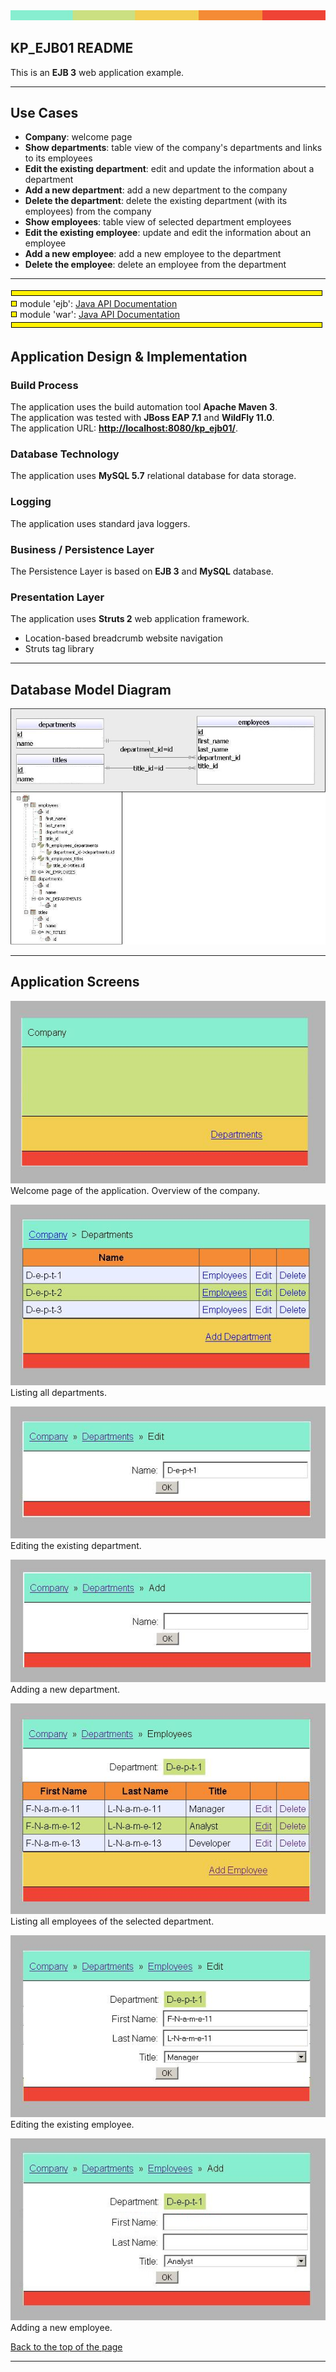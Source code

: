 <!DOCTYPE html>
<HTML>
<HEAD>
	<META charset="UTF-8">
</HEAD>
<BODY>
<IMG src="images/ColorScheme.jpg"/>
<H2>KP_EJB01 README</H2>
<P>This is an <B>EJB 3</B> web application example.</P>
<HR/>

<H2>Use Cases</H2>
<UL>
  <LI><B>Company</B>: welcome page</LI>
  <LI><B>Show departments</B>: table view of the company's departments and links to its employees</LI>
  <LI><B>Edit the existing department</B>: edit and update the information about a department</LI>
  <LI><B>Add a new department</B>: add a new department to the company</LI>
  <LI><B>Delete the department</B>: delete the existing department (with its employees) from the company</LI>
  <LI><B>Show employees</B>: table view of selected department employees</LI>
  <LI><B>Edit the existing employee</B>: update and edit the information about an employee</LI>
  <LI><B>Add a new employee</B>: add a new employee to the department</LI>
  <LI><B>Delete the employee</B>: delete an employee from the department</LI>
</UL>
<HR/>

<p>
<img src="images/yellowHR-500.png"><br>
<img src="images/yellowSquare.png"> module 'ejb': 
<a href="http://htmlpreview.github.io/?https://github.com/k1729p/legacy/blob/main/KP_EJB01/ejb/docs/apidocs/index.html">
Java API Documentation</a><br>
<img src="images/yellowSquare.png"> module 'war': 
<a href="http://htmlpreview.github.io/?https://github.com/k1729p/legacy/blob/main/KP_EJB01/war/docs/apidocs/index.html">
Java API Documentation</a><br>
<img src="images/yellowHR-500.png">
</p>

<H2>Application Design &amp; Implementation</H2>

<H3>Build Process</H3>
<P>
The application uses the build automation tool <B>Apache Maven 3</B>.<BR/>
The application was tested with <B>JBoss EAP 7.1</B> and <B>WildFly 11.0</B>.<BR/>
The application URL: <A href="http://localhost:8080/kp_ejb01/" ><B>http://localhost:8080/kp_ejb01/</B></A>.<BR/>
</P>

<H3>Database Technology</H3>
<P>The application uses <B>MySQL 5.7</B> relational database for data storage.</P>

<H3>Logging</H3>
<P>The application uses standard java loggers.</P>

<H3>Business / Persistence Layer</H3>
<P>
The Persistence Layer is based on <B>EJB 3</B> and <B>MySQL</B> database.<BR/>
</P>

<H3>Presentation Layer</H3>
<P>The application uses <B>Struts 2</B> web application framework.</P>
<UL>
  <LI>Location-based breadcrumb website navigation</LI>
  <LI>Struts tag library</LI>
</UL>


<HR/>
<H2>Database Model Diagram</H2>
<IMG src="images/database_model.jpg"/><BR/>
<HR/>

<H2>Application Screens</H2>
<P><IMG src="images/Company.jpg"/><BR/>
Welcome page of the application. Overview of the company.</P>
<P><IMG src="images/ListDepartments.jpg"/><BR/>
Listing all departments.</P>
<P><IMG src="images/EditDepartment.jpg"/><BR/>
Editing the existing department.</P>
<P><IMG src="images/AddDepartment.jpg"/><BR/>
Adding a new department.</P>
<P><IMG src="images/ListEmployees.jpg"/><BR/>
Listing all employees of the selected department.</P>
<P><IMG src="images/EditEmployee.jpg"/><BR/>
Editing the existing employee.</P>
<P><IMG src="images/AddEmployee.jpg"/><BR/>
Adding a new employee.</P>

<a href="#top">Back to the top of the page</a>
<HR/>
</BODY>
</HTML>